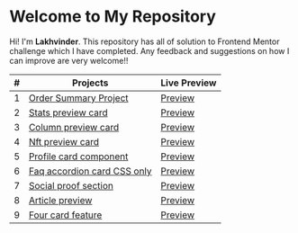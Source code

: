 # Welcome to My Repository

Hi! I'm   **Lakhvinder**. This repository has all of solution to Frontend Mentor challenge which I have completed. Any feedback and suggestions on how I can improve are very welcome!!



|#| Projects  |Live Preview |
|--|--|-- |
|  1|[Order Summary Project](https://github.com/Ls6375/Frontend-Projects_Frontend-Mentor/tree/main/Order%20Summary%20Project)  | [Preview](https://ls6375.github.io/Frontend-Projects_Frontend-Mentor/Order%20Summary%20Project/)|
|  2|[Stats preview card](https://github.com/Ls6375/Frontend-Projects_Frontend-Mentor/tree/main/stats-preview-card-component-main/)  | [Preview](https://ls6375.github.io/Frontend-Projects_Frontend-Mentor/stats-preview-card-component-main/)|
|  3|[Column preview card](https://github.com/Ls6375/Frontend-Projects_Frontend-Mentor/tree/main/3.%203-column-preview-card-component-main)  | [Preview](https://ls6375.github.io/Frontend-Projects_Frontend-Mentor/3.%203-column-preview-card-component-main)|
|  4|[Nft preview card](https://github.com/Ls6375/Frontend-Projects_Frontend-Mentor/tree/main/4.%20nft-preview-card-component-main)  | [Preview](https://ls6375.github.io/Frontend-Projects_Frontend-Mentor/4.%20nft-preview-card-component-main)|
|  5|[Profile card component](https://github.com/Ls6375/Frontend-Projects_Frontend-Mentor/tree/main/5.%20profile-card-component-main)  | [Preview](https://ls6375.github.io/Frontend-Projects_Frontend-Mentor/5.%20profile-card-component-main)|
|  6|[Faq accordion card CSS only](https://github.com/Ls6375/Frontend-Projects_Frontend-Mentor/tree/main/6.%20faq-accordion-card-main)  | [Preview](https://ls6375.github.io/Frontend-Projects_Frontend-Mentor/6.%20faq-accordion-card-main)|
|  7|[Social proof section](https://github.com/Ls6375/Frontend-Projects_Frontend-Mentor/tree/main/7.%20social-proof-section-master)  | [Preview](https://ls6375.github.io/Frontend-Projects_Frontend-Mentor/7.%20social-proof-section-master)|
|  8|[Article preview](https://github.com/Ls6375/Frontend-Projects_Frontend-Mentor/tree/main/8_article-preview-component-master)  | [Preview](https://ls6375.github.io/Frontend-Projects_Frontend-Mentor/8_article-preview-component-master)|
|  9|[Four card feature](https://github.com/Ls6375/Frontend-Projects_Frontend-Mentor/tree/main/9_four-card-feature-section-master)  | [Preview](https://ls6375.github.io/Frontend-Projects_Frontend-Mentor/9_four-card-feature-section-master)|
